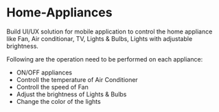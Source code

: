 # Home-Appliances
Build UI/UX solution for mobile application to control the home appliance like Fan, Air conditionar, TV, Lights &amp; Bulbs, Lights with adjustable brightness.

Following are the operation need to be performed on each appliance:
- ON/OFF appliances
- Controll the temperature of Air Conditioner
- Controll the speed of Fan
- Adjust the brightness of Lights & Bulbs
- Change the color of the lights
